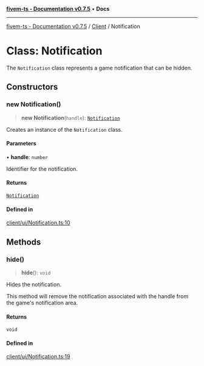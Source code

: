 [**fivem-ts - Documentation v0.7.5**](../../../README.md) • **Docs**

***

[fivem-ts - Documentation v0.7.5](../../../README.md) / [Client](../README.md) / Notification

# Class: Notification

The `Notification` class represents a game notification that can be hidden.

## Constructors

### new Notification()

> **new Notification**(`handle`): [`Notification`](Notification.md)

Creates an instance of the `Notification` class.

#### Parameters

• **handle**: `number`

Identifier for the notification.

#### Returns

[`Notification`](Notification.md)

#### Defined in

[client/ui/Notification.ts:10](https://github.com/Purpose-Dev/fivem-ts/blob/main/src/client/ui/Notification.ts#L10)

## Methods

### hide()

> **hide**(): `void`

Hides the notification.

This method will remove the notification associated with the handle from the game's notification area.

#### Returns

`void`

#### Defined in

[client/ui/Notification.ts:19](https://github.com/Purpose-Dev/fivem-ts/blob/main/src/client/ui/Notification.ts#L19)
